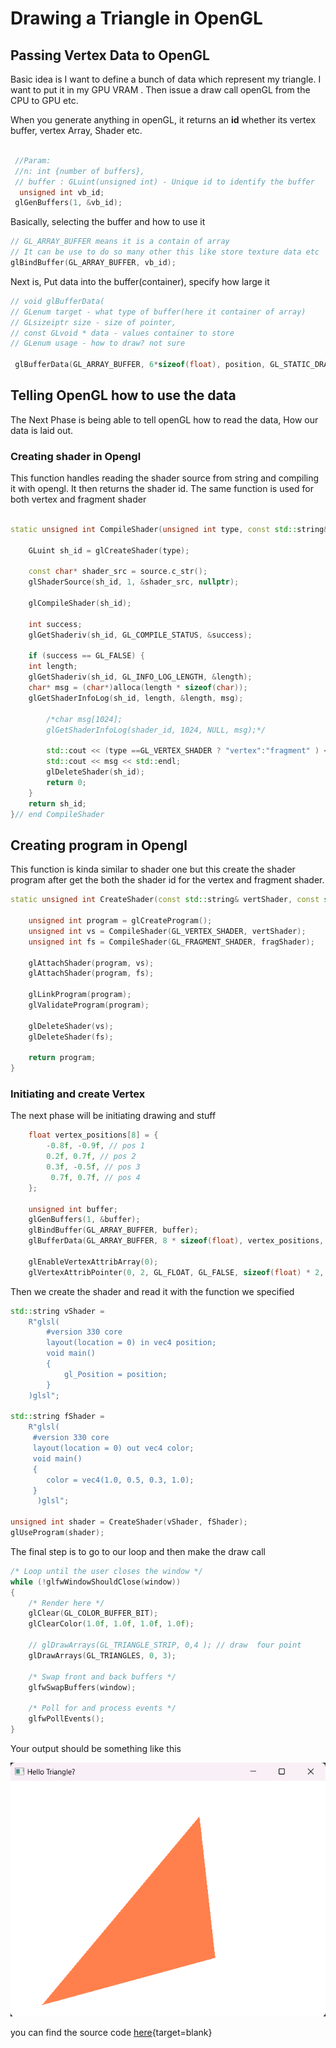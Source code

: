 # Drawing a Triangle in OpenGL

## Passing Vertex Data to OpenGL
Basic idea is I want to define a bunch of data which represent my triangle. I want to put it in my GPU VRAM . Then issue a draw call openGL from the CPU to GPU etc.

When you generate anything in openGL, it returns an **id** whether its vertex buffer, vertex Array, Shader etc.

```c++

 //Param: 
 //n: int {number of buffers}, 
 // buffer : GLuint(unsigned int) - Unique id to identify the buffer
  unsigned int vb_id;
 glGenBuffers(1, &vb_id);

```

Basically, selecting the buffer and how to use it

```cpp
// GL_ARRAY_BUFFER means it is a contain of array 
// It can be use to do so many other this like store texture data etc
glBindBuffer(GL_ARRAY_BUFFER, vb_id);
```

Next is, Put data into the buffer(container), specify how large it

```c++
// void glBufferData(
// GLenum target - what type of buffer(here it container of array)
// GLsizeiptr size - size of pointer,
// const GLvoid * data - values container to store 
// GLenum usage - how to draw? not sure

 glBufferData(GL_ARRAY_BUFFER, 6*sizeof(float), position, GL_STATIC_DRAW);
```

## Telling OpenGL how to use the data

The Next Phase is being able to tell openGL how to read the data, How our data is laid out.

### Creating shader in Opengl

This function handles reading the shader source from string and compiling it with opengl. It then returns the shader id.
The same function is used for both vertex and fragment shader

```c++

static unsigned int CompileShader(unsigned int type, const std::string& source) {

    GLuint sh_id = glCreateShader(type);

    const char* shader_src = source.c_str();
    glShaderSource(sh_id, 1, &shader_src, nullptr);

    glCompileShader(sh_id);

    int success;
    glGetShaderiv(sh_id, GL_COMPILE_STATUS, &success);

    if (success == GL_FALSE) {
    int length;
    glGetShaderiv(sh_id, GL_INFO_LOG_LENGTH, &length);
    char* msg = (char*)alloca(length * sizeof(char));
    glGetShaderInfoLog(sh_id, length, &length, msg);

        /*char msg[1024];
        glGetShaderInfoLog(shader_id, 1024, NULL, msg);*/

        std::cout << (type ==GL_VERTEX_SHADER ? "vertex":"fragment" ) << " Shader Error:  \n" << msg << "\n";
        std::cout << msg << std::endl;
        glDeleteShader(sh_id);
        return 0;
    }
    return sh_id;
}// end CompileShader
```

## Creating program in Opengl

This function is kinda similar to shader one but this create the shader program after get the both the shader id for the vertex and fragment shader.

```c++
static unsigned int CreateShader(const std::string& vertShader, const std::string& fragShader) {
    
    unsigned int program = glCreateProgram();
    unsigned int vs = CompileShader(GL_VERTEX_SHADER, vertShader);
    unsigned int fs = CompileShader(GL_FRAGMENT_SHADER, fragShader);

    glAttachShader(program, vs);
    glAttachShader(program, fs);

    glLinkProgram(program);
    glValidateProgram(program);

    glDeleteShader(vs);
    glDeleteShader(fs);

    return program;
}
```

### Initiating and create Vertex

The next phase will be initiating drawing and stuff

```c++
    float vertex_positions[8] = {
        -0.8f, -0.9f, // pos 1
        0.2f, 0.7f, // pos 2
        0.3f, -0.5f, // pos 3
         0.7f, 0.7f, // pos 4
    };

    unsigned int buffer;
    glGenBuffers(1, &buffer);
    glBindBuffer(GL_ARRAY_BUFFER, buffer);
    glBufferData(GL_ARRAY_BUFFER, 8 * sizeof(float), vertex_positions, GL_STATIC_DRAW);

    glEnableVertexAttribArray(0);
    glVertexAttribPointer(0, 2, GL_FLOAT, GL_FALSE, sizeof(float) * 2, 0);
```

Then we create the shader and read it with the function we specified

```c++
std::string vShader =
    R"glsl(
        #version 330 core
        layout(location = 0) in vec4 position;
        void main()
        {
            gl_Position = position;
        }
    )glsl";

std::string fShader =
    R"glsl(
     #version 330 core
     layout(location = 0) out vec4 color;
     void main()
     {
        color = vec4(1.0, 0.5, 0.3, 1.0);
     }
      )glsl";

unsigned int shader = CreateShader(vShader, fShader);
glUseProgram(shader);
```

The final step is to go to our loop and then make the draw call

```c++ hl_lines="6-9"
/* Loop until the user closes the window */
while (!glfwWindowShouldClose(window))
{
    /* Render here */
    glClear(GL_COLOR_BUFFER_BIT);
    glClearColor(1.0f, 1.0f, 1.0f, 1.0f);

    // glDrawArrays(GL_TRIANGLE_STRIP, 0,4 ); // draw  four point
    glDrawArrays(GL_TRIANGLES, 0, 3);

    /* Swap front and back buffers */
    glfwSwapBuffers(window);

    /* Poll for and process events */
    glfwPollEvents();
}

```

Your output should be something like this

![alt text](img/image-9.png)

you can find the source code [here](./code/triangle-basic-code.cpp){target=blank}